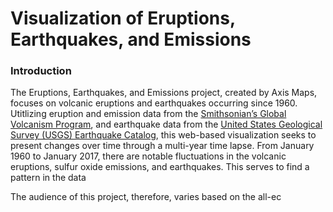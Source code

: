 # Visualization of Eruptions, Earthquakes, and Emissions

### Introduction

The Eruptions, Earthquakes, and Emissions project, created by Axis Maps, focuses on volcanic eruptions and earthquakes occurring since 1960. Utitlizing eruption and emission data from the [Smithsonian’s Global Volcanism Program](https://volcano.si.edu/), and earthquake data from the [United States Geological Survey (USGS) Earthquake Catalog](https://earthquake.usgs.gov/fdsnws/event/1/), this web-based visualization seeks to present changes over time through a multi-year time lapse. From January 1960 to January 2017, there are notable fluctuations in the volcanic eruptions, sulfur oxide emissions, and earthquakes. This serves to find a pattern in the data 

The audience of this project, therefore, varies based on the all-ec
